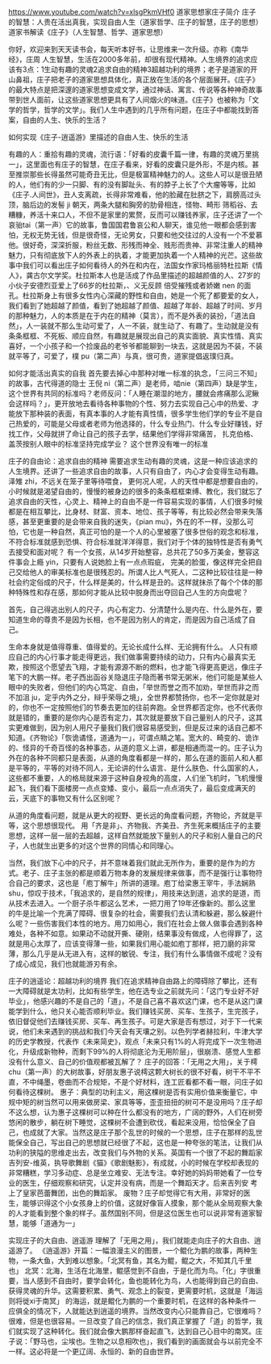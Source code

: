 https://www.youtube.com/watch?v=xlsgPkmVHf0
道家思想家庄子简介
庄子的智慧：人贵在活出真我，实现自由人生（道家哲学、庄子的智慧，庄子的思想） 道家书解读《庄子》（人生智慧、哲学、道家思想）

你好，欢迎来到天天读书会，每天听本好书，让思维来一次升级。亦称《南华经》，庄周 人生智慧，生活在2000多年前，却很有现代精神。人生境界的追求应该有3点：1生动有趣的灵魂2追求自由的精神3超越功利的境界；老子是道家的开山鼻祖，庄子把老子的道家思想具体化，真正放在生活的各个层面展开。《庄子》的最大特点是把深邃的道家思想变成文学，通过神话、寓言、传说等各种神奇故事带到世人面前，让这些道家思想更具有了人间烟火的味道。《庄子》也被称为「文学的哲学，哲学的文学」。我们人生中遇到的几乎所有问题，在庄子中都能找到答案，自由的人生、快乐的生活？

如何实现《庄子-逍遥游》里描述的自由人生、快乐的生活

有趣的人：重拾有趣的灵魂，流行语：「好看的皮囊千篇一律，有趣的灵魂万里挑一」，这里面也有庄子的智慧，在庄子看来，好看的皮囊只是外形，不是内核。甚至推崇那些长得虽然可能奇丑无比，但是极富精神魅力的人。这些人可以是很丑陋的人，他们有的少一只脚、有的没有脚趾头、有的脖子上长了个大瘤等等，比如《庄子.人间世》，丑人支离疏，长得非常难看，他的脸藏在肚脐之下，肩膀高过头顶，脑后边的发髻 ji 朝天，两条大腿和胸旁的肋骨相连，怪物、畸形 筛稻谷、去糟糠，养活十来口人，不但不是家里的累赘，反而可以赚钱养家，庄子还讲了一个哀骀tai（第一声）它的故事，鲁国国君鲁哀公和人聊天，谁见他一眼都会感到害怕，无权无势无钱，但是很奇怪，无论男女，只要和他交往过的人没有一个不爱慕他。很好奇，深深折服，粉丝无数、形残而神全、贱形而贵神、非常注重人的精神魅力，只有彻底放下人的外表上的执着，才能更加执着一个人精神的光芒。这些故事中我们可以看出庄子如何看待人的外在和内在，法国女作家玛格丽特杜拉斯《情人》，龚古尔文学奖。杜拉斯本人也是活成了作品里描述的超越颜值的人、27岁的小伙子安德烈亚爱上了66岁的杜拉斯，、义无反顾 倍受摧残或者娇嫩 nen 的面孔。杜拉斯身上有很多女性内心深藏的野性和自由，她是一个死了都要爱的女人，我们看到了她超越了颜值，看到了她超越了颜值、超越了年龄、超越了时间、岁月的那种魅力，人的本质是在于内在的精神（莫言），而不是外表的装扮，「道法自然」，人一装就不那么生动可爱了，人一不装，就生动了、有趣了。生动就是没有条条框框、不死板、顺应自然，有趣就是展现出自己的真实面貌、真实性情、真实喜好，一个小孩子和一个捡废品的老爷爷都能聊到一块去，这就是因为不装，不装就平等了，可爱了，樸 pu（第二声）与真，很可贵，道家提倡返璞归真。

如何才能活出真实的自我
首先要去掉心中那种对唯一标准的执念，「三问三不知」的故事，古代得道的隐士 王倪 ni（第二声）是老师，啮nie（第四声）缺是学生，这个世界有共同的标准吗？老师反问：「人睡在潮湿的地方，腰就会疼痛那么泥鳅会这样吗？」，更开放地去看待各种事物的个性、努力去实现自己心中的热爱、才能放下那种装的表面，有真本事的人才能有真性情，很多学生他们学的专业不是自己热爱的，可能是父母或者老师为他选择的，什么专业热门、什么专业好赚钱，好找工作，父母就拼了命让自己的孩子去学，结果他们学得非常痛苦， 扎克伯格、盖茨按别人眼中的标准坚持完成学业？ 这个世界没有唯一的标准

庄子的自由论：追求自由的精神
需要追求生动有趣的灵魂，这是一种应该追求的人生境界。还讲了一些追求自由的故事，人只有自由了，内心才会变得生动有趣。泽雉 zhi，不远关在笼子里等待喂食， 更何况人呢，人的天性中都是想要自由的，小时候就是渴望自由的，慢慢的被身边的很多的条条框框束缚、教化，我们就忘了追求自由的天性，心灵上、精神上的自由不是一件容易实现的事情，人们很多时候都是在相互攀比，比身材、财富、资本、地位、孩子等等，有比较必然会带来失落感，甚至更重要的是会带来自我的迷失，《pian mu》，外在的不一样，没那么可怕，它也是一种自然，真正可怕的是一个人的心里被塞了很多世俗的观念和标准，不符合标准就感到恐惧、符合标准就洋洋得意，我们对于个体的独特性是否有勇气去接受和面对呢？ 有一个女孩，从14岁开始整容，总共花了50多万美金，整容这件事会上瘾 yin，只要有人说她脸上有一点点瑕疵，
完美的脸蛋，像这样完全把自己交给他人的审美标准也是很残忍的。所谓人比人气死人，二这种比较往往是一种社会约定俗成的尺子，什么样是美的，什么样是丑的。这样就抹杀了每个个体的那种特殊性和存在感，那如何才能从比较中脱身而出夺回自己人生的方向盘呢？

首先，自己得逃出别人的尺子，内心有定力、分清楚什么是内在、什么是外在，要知道生命的尊贵不是因为长相，也不是因为别人的肯定，而是因为自己活成了自己。

生命本身就是值得尊重、值得爱的。无论长成什么样、无论拥有什么。 人只有顺应自己的内心行事才能走得更远，我们做事需要持续的动力，只有内心最真实无欺，按照这个愿望去飞翔，才能有源源不断的燃料，也才能飞得更高更远，像庄子笔下的大鹏一样。老子西出函谷关隐退庄子隐而著书常无粥米，他们可能是某些人眼中的失败者，但他们的内心笃定、自由，「举世而誉之而不加劝，举世而非之而不加沮 ju，定乎内外之分，辩乎荣辱之境」，全世界都赞扬你，也不一定你就是对的，你也不一定按照他们的节奏去更加的往前奔跑。全世界都否定你，也不代表你就是错的，重要的是你内心是否有定力，其次就是要放下自己量别人的尺子，这其实更难做到，因为别人用尺子量我们我们很容易感受到，但是反过来的话自己都不知道。《齐物论》「恢诡谲怪，道通为一」，可谓点睛之笔。宽大的、畸变的、诡诈的、怪异的千奇百怪的各种事态，从道的意义上讲，都是相通而混一的。庄子认为外在的各种不同都只是表面，从道的角度看都是一样的，那么在道的面前人和人都是平等的，平等的对待不同人，无论讲的什么语言、是什么肤色、什么国家的人，这些都不重要，人的格局就来源于这种自身视角的高度，人们坐飞机时，飞机慢慢起飞，我们看下面楼房一点点变矮、变小，最后一点点消失了，最后变成满天的云，天底下的事物又有什么区别呢？

从道的角度看问题，就是从更大的视野、更长远的角度看问题，齐物论，齐就是平等，这个思想很现代。 用「齐是非」、齐物我、齐美丑、齐生死来概括庄子的主要思想，这样一层一层的去超越，这样自然就能放下量别人的尺子和别人量自己的尺子，人也就生出更多的对这个世界的同情心和同理心。

当然，我们放下心中的尺子，并不意味着我们就此无所作为，重要的是作为的方式。老子、庄子主张的都是顺着万物本身的发展规律来做事，而不是强行让事物符合自己的要求，这也是「庖丁解牛」所讲的道理。庖丁给梁惠王宰牛，手法娴熟 shu，惊叹于技术，「我追求的，是自然的规律」，用技来达到道，追求的是道，而从技术去进入。一个厨子杀牛都这么艺术，一把刀用了19年还像新的。那么这里的牛是比喻一个充满了障碍、很复杂的社会，需要我们去认清和躲避，那么躲避什么呢？一些伤害我们本性的地方。用刀如用心，我们在社会上做人做事会遇到各种难处，各种不如意。如果动不动就开撕、硬刚，结果事没有做成，人也得罪了，这就是用心太厚了，应该变得薄一些，如果我们用心能如庖丁那样，把刀磨的非常薄，那么几乎是从无进入有，这样的敏锐、专注，我们有什么事情做不成呢？没有了成心成见，我们也就能游刃有余。


庄子的逍遥论：超越功利的境界
我们在追求精神自由路上的障碍除了攀比，还有一大障碍就是太功利，比如有些学生，他在选专业之前就先问：「这门专业好不好毕业」，他感兴趣的不是自己的「道」，不是自己喜不喜欢这门课，也不是从这门课能学到什么，他只关心能否顺利毕业。我们赚钱买房、买车、生孩子，生完孩子，依旧督促他们去赚钱买房、买车、再生孩子。可是大家是否有想过，对于下一代来说，他们未来遇到的挑战和我们今天会有天壤之别。以色列学者赫拉利，牛津大学的历史学教授，代表作《未来简史》，观点「未来只有1%的人将完成下一次生物进化，升级成新物种，而剩下99%的人将彻底沦为无用阶层」，很崩溃、感觉人生都没有什么意义、自己的价值观都被瓦解了？ 庄子的回答：「无用之大用」，关于樗 chu（第一声）的大树故事，好朋友惠子说樗这颗大树长的很不好看，树干不平不直，不中绳墨，卷曲而不合规矩，不是个好材料，连工匠看都不看一眼，问庄子如何看待这棵树。 惠子：典型的功利主义，用这棵树是否有实用价值来衡量它，中规中矩的树当然可以用来做房梁、家具等等，歪歪扭扭的树可不是没用吗？庄子却不这么想，认为惠子这棵树可以种在什么都没有的地方，广阔的野外，人们在树旁悠闲的散步，躺在树下睡觉，这棵树不会遭到砍伐，看起来没用，恰恰保全了自己，也成就了大家。当然这是庄子那个乱世的时候的一个思想，庄子在那样的乱世能保全自己，写出自己的思想就已经很了不起，这也是一种夸张的笔法，让我们从功利的狭隘的思维走出去，改变我们与外物的关系。英国有一个很了不起的舞蹈家吉列安-维英，执导歌舞剧《猫》《歌剧魅影》，有成就，小的时候在学校却表现的非常糟糕，学习多动症、总是坐立难安、无法专注。幸好她的妈妈带她看了一位专业的医生，仔细观察和研究，认定并没有病，而是一个舞蹈天才。后来吉列安 考上了皇家芭蕾舞团，出色的舞蹈家。 废物？庄子却觉得它有大用，非常好的医生，能够识得这个小女孩身上的价值，这就好像盲人摸象，那个能从全局观察大象的人才能看到整个象的样子。虽然国别不同，但是这位医生也可以说非常有道家智慧，能够「道通为一」


实现庄子的大自由、逍遥游
理解了「无用之用」，我们就能走向庄子的大自由、逍遥游了。 《逍遥游》开篇：一幅浪漫主义的图景，一个鲲化为鹏的故事，两种生物，一条大鱼，大到难以想象。「北冥有鱼，其名为鲲，鲲之大，不知其几千里也」 北冥：北海，生活在北海里，鲲感觉到不自由，于是化而为鸟。「化」字很重要，当人感到不自由时，要学会转化，鱼也能转化为鸟，人也能得到自己的自由、获得灵魂的升华。这需要积累、勇气、观念上的裂变，更需要时机，这就是「海运则将徙xi于南冥」 的海运，就是鲲化为鹏的一个重要时机，在这样的各种条件一应俱全的情况下，人就能达到逍遥的境界。当然改变内心只能靠自己，它很难吗？很难，但是也很容易。一旦改变了自己的信念，我们真正掌握了「道」的哲学，我们就实现了这种转化。我们就会像大鹏那样奋起直飞，达到自己心目中的南冥。庄子说：「野马也，尘埃也。生物之以息相吹也」，我们看到的画面就会与以前完全不一样。这必将是一个更辽阔、永恒的、新的自由世界。
